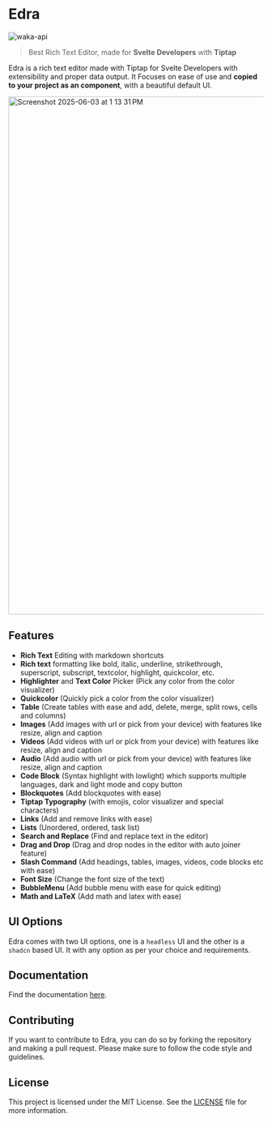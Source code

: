 # Edra

![waka-api](https://waka-api.dev-tsuzat.workers.dev/Edra)

> Best Rich Text Editor, made for **Svelte Developers** with **Tiptap**

Edra is a rich text editor made with Tiptap for Svelte Developers with extensibility and proper data output. It Focuses on ease of use and **copied to your project as an component**, with a beautiful default UI.

<img width="1023" alt="Screenshot 2025-06-03 at 1 13 31 PM" src="https://github.com/user-attachments/assets/b85e6e3f-28a4-439e-91ed-bc7fc9fddcc2" />


## Features

- **Rich Text** Editing with markdown shortcuts
- **Rich text** formatting like bold, italic, underline, strikethrough, superscript, subscript, textcolor, highlight, quickcolor, etc.
- **Highlighter** and **Text Color** Picker (Pick any color from the color visualizer)
- **Quickcolor** (Quickly pick a color from the color visualizer)
- **Table** (Create tables with ease and add, delete, merge, split rows, cells and columns)
- **Images** (Add images with url or pick from your device) with features like resize, align and caption
- **Videos** (Add videos with url or pick from your device) with features like resize, align and caption
- **Audio** (Add audio with url or pick from your device) with features like resize, align and caption
- **Code Block** (Syntax highlight with lowlight) which supports multiple languages, dark and light mode and copy button
- **Blockquotes** (Add blockquotes with ease)
- **Tiptap Typography** (with emojis, color visualizer and special characters)
- **Links** (Add and remove links with ease)
- **Lists** (Unordered, ordered, task list)
- **Search and Replace** (Find and replace text in the editor)
- **Drag and Drop** (Drag and drop nodes in the editor with auto joiner feature)
- **Slash Command** (Add headings, tables, images, videos, code blocks etc with ease)
- **Font Size** (Change the font size of the text)
- **BubbleMenu** (Add bubble menu with ease for quick editing)
- **Math and LaTeX** (Add math and latex with ease)

## UI Options

Edra comes with two UI options, one is a `headless` UI and the other is a `shadcn` based UI. It with any option as per your choice and requirements.

## Documentation

Find the documentation [here](https://edra.tsuzat.com/docs).

## Contributing

If you want to contribute to Edra, you can do so by forking the repository and making a pull request. Please make sure to follow the code style and guidelines.

## License

This project is licensed under the MIT License. See the [LICENSE](LICENSE) file for more information.
